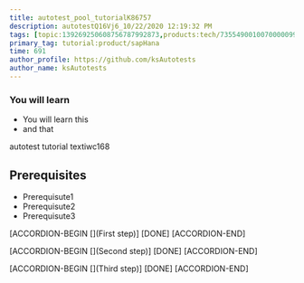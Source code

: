 ```yaml
---
title: autotest_pool_tutorialK86757
description: autotestQ16Vj6_10/22/2020 12:19:32 PM
tags: [topic:139269250608756787992873,products:tech/73554900100700000996,tutorial:experience/advanced]
primary_tag: tutorial:product/sapHana
time: 691
author_profile: https://github.com/ksAutotests
author_name: ksAutotests
---
```

### You will learn
- You will learn this
- and that

autotest tutorial textiwc168

## Prerequisites
- Prerequisute1
- Prerequisute2
- Prerequisute3

[ACCORDION-BEGIN [](First step)]
[DONE]
[ACCORDION-END]

[ACCORDION-BEGIN [](Second step)]
[DONE]
[ACCORDION-END]

[ACCORDION-BEGIN [](Third step)]
[DONE]
[ACCORDION-END]

